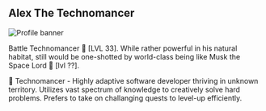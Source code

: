 ## Alex The Technomancer

![Profile banner](https://github.com/Tsubanee/Tsubanee/blob/main/AleX%20Z.png)

Battle Technomancer :robot: [LVL 33]. While rather powerful in his natural 
habitat, still would be one-shotted by world-class being like Musk the 
Space Lord :milky_way: [lvl ??].

:robot: Technomancer - Highly adaptive software developer thriving in unknown territory. Utilizes vast spectrum of knowledge to creatively solve hard problems. Prefers to take on challanging quests to level-up efficiently.

